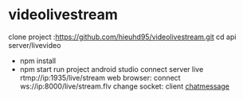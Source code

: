 # videolivestream
clone project :https://github.com/hieuhd95/videolivestream.git
cd api server/livevideo
  - npm install
  - npm start
run project android studio
  connect server live
    rtmp://ip:1935/live/stream
 web browser:
  connect ws://ip:8000/live/stream.flv
  change socket: client <a href="https://github.com/hieuhd95/videolivestream/blob/61fc0e16d408fba231564b22ef69465913da1c0f/app/src/main/java/com/aloopen/livestreamingfb/LiveCamera.java#L56">chatmessage</a>
